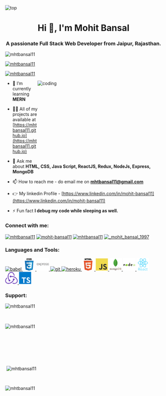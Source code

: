 <img src="https://camo.githubusercontent.com/5dc6ee33381917e41fc9c4951799268998f11a9b864399bf79a0842e4f9b194d/68747470733a2f2f692e696d6775722e636f6d2f315a76566b44632e676966" alt="top" />
<h1 align="center">Hi 👋, I'm Mohit Bansal</h1>
<h3 align="center">A passionate Full Stack Web Developer from Jaipur, Rajasthan.</h3>
<p align="left"> <img src="https://komarev.com/ghpvc/?username=mhtbansal11&label=Profile%20views&color=0e75b6&style=flat" alt="mhtbansal11" /> </p>

<p align="left"> <a href="https://github.com/ryo-ma/github-profile-trophy"><img src="https://github-profile-trophy.vercel.app/?username=mhtbansal11" alt="mhtbansal11" /></a> </p>

<p align="left"> <a href="https://twitter.com/mhtbansal11" target="blank"><img src="https://img.shields.io/twitter/follow/mhtbansal11?logo=twitter&style=for-the-badge" alt="mhtbansal11" /></a> </p>


<img align="right" alt="coding" width="400" height="250" src="https://camo.githubusercontent.com/4c8d92806e3c2322a2c390ffa0019c1d6f78a4d82108aa6946863ae362a763c8/68747470733a2f2f69322e77702e636f6d2f616c6c68746163636573732e696e666f2f77702d636f6e74656e742f75706c6f6164732f323031382f30332f70726f6772616d6d696e672e6769663f6669743d313238312532433731362673736c3d31" />




- 🌱 I’m currently learning **MERN**

- 👨‍💻 All of my projects are available at [https://mhtbansal11.github.io](https://mhtbansal11.github.io)

- 💬 Ask me about **HTML, CSS, Java Script, ReactJS, Redux, NodeJs, Express, MongoDB**

- 📫 How to reach me - do email me on **mhtbansal11@gmail.com**

- 👉 My linkedin Profile - [https://www.linkedin.com/in/mohit-bansal11](https://www.linkedin.com/in/mohit-bansal11)

- ⚡ Fun fact **I debug my code while sleeping as well.**

<h3 align="left">Connect with me:</h3>
<p align="left">
<a href="https://twitter.com/mhtbansal11" target="blank"><img align="center" src="https://raw.githubusercontent.com/rahuldkjain/github-profile-readme-generator/master/src/images/icons/Social/twitter.svg" alt="mhtbansal11" height="30" width="40" /></a>
<a href="https://linkedin.com/in/mohit-bansal11" target="blank"><img align="center" src="https://raw.githubusercontent.com/rahuldkjain/github-profile-readme-generator/master/src/images/icons/Social/linked-in-alt.svg" alt="mohit-bansal11" height="30" width="40" /></a>
<a href="https://codesandbox.com/mhtbansal11" target="blank"><img align="center" src="https://raw.githubusercontent.com/rahuldkjain/github-profile-readme-generator/master/src/images/icons/Social/codesandbox.svg" alt="mhtbansal11" height="30" width="40" /></a>
<a href="https://instagram.com/_mohit_bansal_1997" target="blank"><img align="center" src="https://raw.githubusercontent.com/rahuldkjain/github-profile-readme-generator/master/src/images/icons/Social/instagram.svg" alt="_mohit_bansal_1997" height="30" width="40" /></a>
</p>

<h3 align="left">Languages and Tools:</h3>
<p align="left"> <a href="https://babeljs.io/" target="_blank" rel="noreferrer"> <img src="https://www.vectorlogo.zone/logos/babeljs/babeljs-icon.svg" alt="babel" width="40" height="40"/> </a> <a href="https://www.w3schools.com/css/" target="_blank" rel="noreferrer"> <img src="https://raw.githubusercontent.com/devicons/devicon/master/icons/css3/css3-original-wordmark.svg" alt="css3" width="40" height="40"/> </a> <a href="https://expressjs.com" target="_blank" rel="noreferrer"> <img src="https://raw.githubusercontent.com/devicons/devicon/master/icons/express/express-original-wordmark.svg" alt="express" width="40" height="40"/> </a> <a href="https://git-scm.com/" target="_blank" rel="noreferrer"> <img src="https://www.vectorlogo.zone/logos/git-scm/git-scm-icon.svg" alt="git" width="40" height="40"/> </a> <a href="https://heroku.com" target="_blank" rel="noreferrer"> <img src="https://www.vectorlogo.zone/logos/heroku/heroku-icon.svg" alt="heroku" width="40" height="40"/> </a> <a href="https://www.w3.org/html/" target="_blank" rel="noreferrer"> <img src="https://raw.githubusercontent.com/devicons/devicon/master/icons/html5/html5-original-wordmark.svg" alt="html5" width="40" height="40"/> </a> <a href="https://developer.mozilla.org/en-US/docs/Web/JavaScript" target="_blank" rel="noreferrer"> <img src="https://raw.githubusercontent.com/devicons/devicon/master/icons/javascript/javascript-original.svg" alt="javascript" width="40" height="40"/> </a> <a href="https://www.mongodb.com/" target="_blank" rel="noreferrer"> <img src="https://raw.githubusercontent.com/devicons/devicon/master/icons/mongodb/mongodb-original-wordmark.svg" alt="mongodb" width="40" height="40"/> </a> <a href="https://nodejs.org" target="_blank" rel="noreferrer"> <img src="https://raw.githubusercontent.com/devicons/devicon/master/icons/nodejs/nodejs-original-wordmark.svg" alt="nodejs" width="40" height="40"/> </a> <a href="https://reactjs.org/" target="_blank" rel="noreferrer"> <img src="https://raw.githubusercontent.com/devicons/devicon/master/icons/react/react-original-wordmark.svg" alt="react" width="40" height="40"/> </a> <a href="https://redux.js.org" target="_blank" rel="noreferrer"> <img src="https://raw.githubusercontent.com/devicons/devicon/master/icons/redux/redux-original.svg" alt="redux" width="40" height="40"/> </a> <a href="https://www.typescriptlang.org/" target="_blank" rel="noreferrer"> <img src="https://raw.githubusercontent.com/devicons/devicon/master/icons/typescript/typescript-original.svg" alt="typescript" width="40" height="40"/> </a> </p>

<h3 align="left">Support:</h3>
<p><a href="https://www.buymeacoffee.com/mhtbansal11"> <img align="left" src="https://cdn.buymeacoffee.com/buttons/v2/default-yellow.png" height="50" width="210" alt="mhtbansal11" /></a></p><br><br>
<br>

<p><img align="left" src="https://github-readme-stats.vercel.app/api/top-langs?username=mhtbansal11&show_icons=true&locale=en&layout=compact" alt="mhtbansal11" /></p>
<br>
<br>
<br>
<br>
<br>
<br>
<br>
<p>&nbsp;<img align="center" src="https://github-readme-stats.vercel.app/api?username=mhtbansal11&show_icons=true&locale=en" alt="mhtbansal11" /></p>
<br>
<p><img align="center" src="https://github-readme-streak-stats.herokuapp.com/?user=mhtbansal11&" alt="mhtbansal11" /></p>

